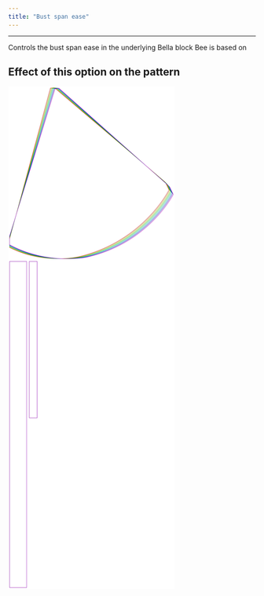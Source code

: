 ```yaml
---
title: "Bust span ease"
---
```


***

Controls the bust span ease in the underlying Bella block Bee is based on

## Effect of this option on the pattern

![This image shows the effect of this option by superimposing several variants that have a different value for this option](bee_bustspanease_sample.svg "Effect of this option on the pattern")
